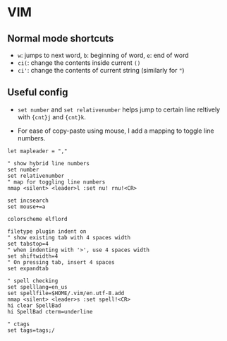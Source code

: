 # VIM

## Normal mode shortcuts

- `w`: jumps to next word, `b`: beginning of word, `e`: end of word
- `ci(`: change the contents inside current `()` 
- `ci'`: change the contents of current string (similarly for `"`)

## Useful config

- `set number` and `set relativenumber` helps jump to certain line reltively with `{cnt}j` and `{cnt}k`.

- For ease of copy-paste using mouse, I add a mapping to toggle line numbers.

```
let mapleader = ","

" show hybrid line numbers
set number
set relativenumber
" map for toggling line numbers
nmap <silent> <leader>l :set nu! rnu!<CR>

set incsearch
set mouse+=a

colorscheme elflord

filetype plugin indent on
" show existing tab with 4 spaces width
set tabstop=4
" when indenting with '>', use 4 spaces width
set shiftwidth=4
" On pressing tab, insert 4 spaces
set expandtab

" spell checking
set spelllang=en_us
set spellfile=$HOME/.vim/en.utf-8.add
nmap <silent> <leader>s :set spell!<CR>
hi clear SpellBad
hi SpellBad cterm=underline

" ctags
set tags=tags;/
```

